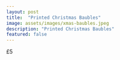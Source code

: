 ```yaml
---
layout: post
title:  "Printed Christmas Baubles"
image: assets/images/xmas-baubles.jpeg
description: "Printed Christmas Baubles"
featured: false
---
```


£5
